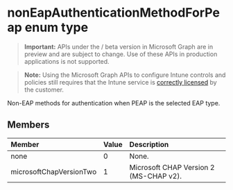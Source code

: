 ﻿# nonEapAuthenticationMethodForPeap enum type

> **Important:** APIs under the / beta version in Microsoft Graph are in preview and are subject to change. Use of these APIs in production applications is not supported.

> **Note:** Using the Microsoft Graph APIs to configure Intune controls and policies still requires that the Intune service is [correctly licensed](https://go.microsoft.com/fwlink/?linkid=839381) by the customer.

Non-EAP methods for authentication when PEAP is the selected EAP type.
## Members
|Member|Value|Description|
|:---|:---|:---|
|none|0|None.|
|microsoftChapVersionTwo|1|Microsoft CHAP Version 2 (MS-CHAP v2).|



